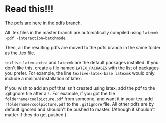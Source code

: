 # Read this!!!

[The pdfs are here in the pdfs branch.](../../tree/pdfs)

All .tex files in the master branch are automatically compiled using `latexmk -pdf -interaction=batchmode`.

Then, all the resulting pdfs are moved to the pdfs branch in the same folder as the .tex file.

`texlive-latex-extra` and `latexmk` are the default packages installed.
If you don't like this, create a file named `LATEX_PACKAGES` with the list of packages you prefer. For example, the line `texlive-latex-base latexmk` would only include a minimal installation of latex.


If you wish to add an pdf that isn't created using latex, add the pdf to the .gitignore file after a `!`. For example, if you got the file `foldername/coolpicture.pdf` from someone, and want it in your tex, add `!foldername/coolpicture.pdf` to the `.gitignore` file.
All other pdfs are by default ignored and shouldn't be pushed to master. (Athough it shouldn't matter if they do get pushed.)
